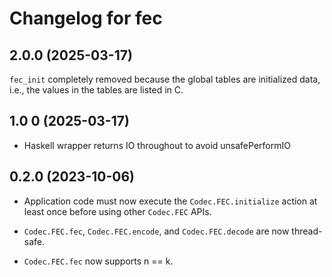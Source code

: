 # Changelog for fec

## 2.0.0 (2025-03-17)

`fec_init` completely removed because the global tables are initialized data, i.e., the values in the tables are listed in C.

## 1.0 0 (2025-03-17)

* Haskell wrapper returns IO throughout to avoid unsafePerformIO

## 0.2.0 (2023-10-06)

* Application code must now execute the `Codec.FEC.initialize` action at least
  once before using other `Codec.FEC` APIs.

* `Codec.FEC.fec`, `Codec.FEC.encode`, and `Codec.FEC.decode` are now thread-safe.

* `Codec.FEC.fec` now supports n == k.
